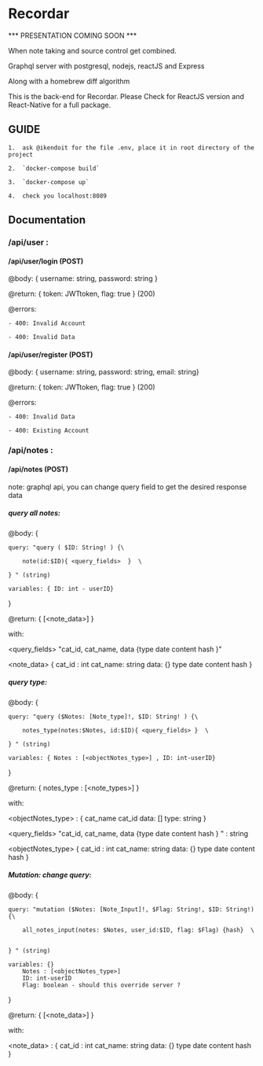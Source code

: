 # Recordar

*** PRESENTATION COMING SOON ***

When note taking and source control get combined.

Graphql server with postgresql, nodejs, reactJS and Express 

Along with a homebrew diff algorithm

This is the back-end for Recordar. Please Check for ReactJS version and React-Native for a full package.

## GUIDE

	1.	ask @ikendoit for the file .env, place it in root directory of the project

	2.	`docker-compose build`

	3.	`docker-compose up`

	4.	check you localhost:8089

## Documentation 

### /api/user : 

#### /api/user/login (POST)

@body: { username: string, password: string } 

@return: { token: JWTtoken, flag: true }  (200)

@errors: 

	- 400: Invalid Account

	- 400: Invalid Data 

#### /api/user/register (POST)

@body: { username: string, password: string, email: string} 

@return: { token: JWTtoken, flag: true }  (200)

@errors: 

	- 400: Invalid Data 

	- 400: Existing Account


### /api/notes :

#### /api/notes (POST)

note: graphql api, you can change query field to get the desired response data

##### query all notes: 

@body: {

	query: "query ( $ID: String! ) {\
		
		note(id:$ID){ <query_fields>  }  \

	} " (string) 

	variables: { ID: int - userID} 

}

@return: { [<note_data>] }

with: 

<query_fields> "cat_id, cat_name, data {type date content hash }"

<note_data> {
	cat_id : int 
	cat_name: string 
	data: {}
		type
		date
		content
		hash
}

##### query type: 

@body: {

	query: "query ($Notes: [Note_type]!, $ID: String! ) {\
		
		notes_type(notes:$Notes, id:$ID){ <query_fields> }  \

	} " (string) 

	variables: { Notes : [<objectNotes_type>] , ID: int-userID} 

}

@return: { notes_type : [<note_types>] }

with: 

<objectNotes_type> : {
	cat_name 
	cat_id 
	data: [] 
		type: string
}

<query_fields> "cat_id, cat_name, data {type date content hash } " : string

<objectNotes_type> {
	cat_id : int 
	cat_name: string 
	data: {}
		type
		date
		content
		hash
}

##### Mutation: change query: 

@body: {

	query: "mutation ($Notes: [Note_Input]!, $Flag: String!, $ID: String!) {\
		
		all_notes_input(notes: $Notes, user_id:$ID, flag: $Flag) {hash}  \
   

	} " (string) 

	variables: {}
		Notes : [<objectNotes_type>] 
		ID: int-userID
		Flag: boolean - should this override server ?
}

@return: {  [<note_data>] }

with: 

<note_data> : {
	cat_id : int 
	cat_name: string 
	data: {}
		type
		date
		content
		hash
}

